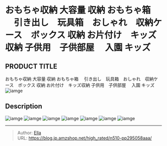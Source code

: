 # おもちゃ収納 大容量 収納  おもちゃ箱 　引き出し　玩具箱　おしゃれ　収納ケース　ボックス 収納 お片付け　キッズ収納 子供用　子供部屋 　入園 キッズ


## PRODUCT TITLE 

おもちゃ収納 大容量 収納  おもちゃ箱 　引き出し　玩具箱　おしゃれ　収納ケース　ボックス 収納 お片付け　キッズ収納 子供用　子供部屋 　入園 キッズ![iamge](nan)

## Description











![iamge](nan)
![iamge](nan)
![iamge](nan)
![iamge](nan)
![iamge](nan)
![iamge](nan)
![iamge](nan)


---

> Author: [Ella](https://blog.jp.amzshop.net/)  
> URL: https://blog.jp.amzshop.net/high_rated/n510-pp295058aaa/  

